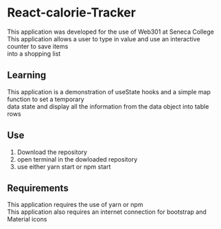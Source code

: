 # React-calorie-Tracker
This application was developed for the use of Web301 at Seneca College <br>
This application allows a user to type in value and use an interactive counter to save items <br>
into a shopping list

## Learning
This application is a demonstration of useState hooks and a simple map function to set a temporary <br>
data state and display all the information from the data object into table rows

## Use 
1. Download the repository
2. open terminal in the dowloaded repository
3. use either yarn start or npm start

## Requirements
This application requires the use of yarn or npm  
This application also requires an internet connection for bootstrap and Material icons
